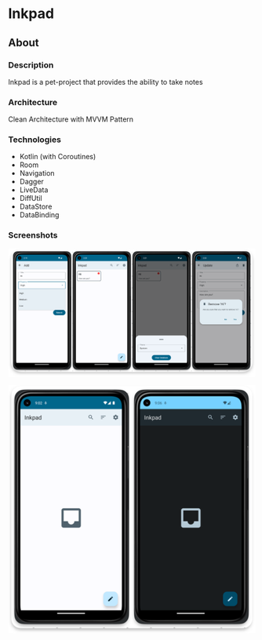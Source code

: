 # Inkpad

## About

### Description

Inkpad is a pet-project that provides the ability to take notes

### Architecture

Clean Architecture with MVVM Pattern

### Technologies

- Kotlin (with Coroutines)
- Room
- Navigation
- Dagger
- LiveData
- DiffUtil
- DataStore
- DataBinding

### Screenshots

![app](./screenshots/app.png)

![themes](./screenshots/themes.png)

